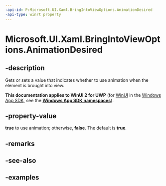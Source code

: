 ```yaml
---
-api-id: P:Microsoft.UI.Xaml.BringIntoViewOptions.AnimationDesired
-api-type: winrt property
---
```


<!-- Property syntax.
public bool AnimationDesired { get;  set; }
-->

# Microsoft.UI.Xaml.BringIntoViewOptions.AnimationDesired

## -description
Gets or sets a value that indicates whether to use animation when the element is brought into view.

**This documentation applies to WinUI 2 for UWP** (for [WinUI](/windows/apps/winui/winui3/) in the [Windows App SDK](/windows/apps/windows-app-sdk/), see the **[Windows App SDK namespaces](/windows/windows-app-sdk/api/winrt/)**).

## -property-value
**true** to use animation; otherwise, **false**. The default is **true**.

## -remarks

## -see-also


## -examples

